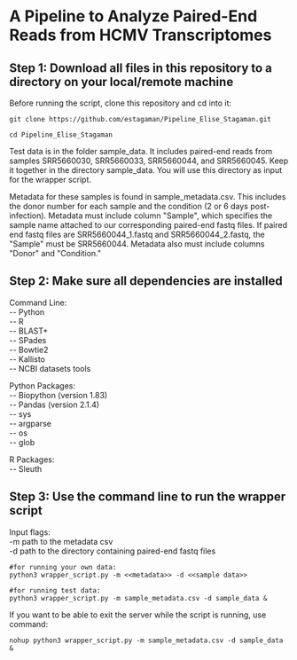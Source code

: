 # A Pipeline to Analyze Paired-End Reads from HCMV Transcriptomes 

## Step 1: Download all files in this repository to a directory on your local/remote machine

Before running the script, clone this repository and cd into it:
```
git clone https://github.com/estagaman/Pipeline_Elise_Stagaman.git

cd Pipeline_Elise_Stagaman
```

Test data is in the folder sample_data. It includes paired-end reads from samples SRR5660030, SRR5660033, SRR5660044, and SRR5660045. Keep it together in the directory sample_data. You will use this directory as input for the wrapper script.

Metadata for these samples is found in sample_metadata.csv. This includes the donor number for each sample and the condition (2 or 6 days post-infection). Metadata must include column "Sample", which specifies the sample name attached to our corresponding paired-end fastq files. If paired end fastq files are SRR5660044_1.fastq and SRR5660044_2.fastq, the "Sample" must be SRR5660044. Metadata also must include columns "Donor" and "Condition."

## Step 2: Make sure all dependencies are installed

Command Line: <br>
  -- Python <br>
  -- R <br>
  -- BLAST+ <br>
  -- SPades <br>
  -- Bowtie2 <br>
  -- Kallisto <br>
  -- NCBI datasets tools <br>

Python Packages:  <br> 
  -- Biopython (version 1.83)  <br> 
  -- Pandas (version 2.1.4)  <br> 
  -- sys  <br> 
  -- argparse  <br> 
  -- os <br>
  -- glob <br>

R Packages: <br>
  -- Sleuth <br>

## Step 3: Use the command line to run the wrapper script 

Input flags: <br>
  -m path to the metadata csv <br>
  -d path to the directory containing paired-end fastq files <br>

```
#for running your own data: 
python3 wrapper_script.py -m <<metadata>> -d <<sample data>>

#for running test data:
python3 wrapper_script.py -m sample_metadata.csv -d sample_data &
```

If you want to be able to exit the server while the script is running, use command: 

```
nohup python3 wrapper_script.py -m sample_metadata.csv -d sample_data &
```
